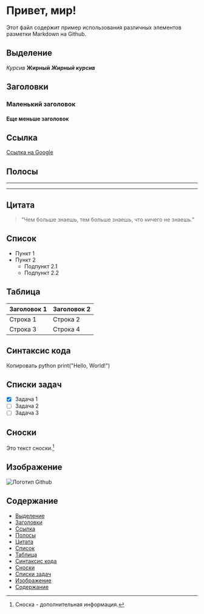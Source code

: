 # Привет, мир!

Этот файл содержит пример использования различных элементов разметки Markdown на Github.

## Выделение
*Курсив*
**Жирный**
***Жирный курсив***

## Заголовки
### Маленький заголовок
#### Еще меньше заголовок

## Ссылка
[Ссылка на Google](https://www.google.com)

## Полосы
---
***

## Цитата
> "Чем больше знаешь, тем больше знаешь, что ничего не знаешь."

## Список
- Пункт 1
- Пункт 2
  - Подпункт 2.1
  - Подпункт 2.2

## Таблица
| Заголовок 1 | Заголовок 2 |
| ----------- | ----------- |
| Строка 1    | Строка 2    |
| Строка 3    | Строка 4    |
## Синтаксис кода

Копировать
python
print("Hello, World!")

## Списки задач
- [x] Задача 1
- [ ] Задача 2
- [ ] Задача 3

## Сноски
Это текст сноски.[^1]

[^1]: Сноска - дополнительная информация.

## Изображение
![Логотип Github](https://github.githubassets.com/images/modules/logos_page/Octocat.png)

## Содержание
- [Выделение](#выделение)
- [Заголовки](#заголовки)
- [Ссылка](#ссылка)
- [Полосы](#полосы)
- [Цитата](#цитата)
- [Список](#список)
- [Таблица](#таблица)
- [Синтаксис кода](#синтаксис-кода)
- [Сноски](#сноски)
- [Списки задач](#списки-задач)
- [Изображение](#изображение)
- [Содержание](#содержание)
